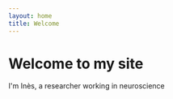 ```yaml
---
layout: home
title: Welcome
---
```


# Welcome to my site

I'm Inès, a researcher working in neuroscience

